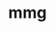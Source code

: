 ---
title: "mmg"
layout: cache
categories: [package, develop]
meta: {"versions": ["5.6.0", "5.7.1"], "compilers": ["gcc@=11.1.0"], "oss": ["ubuntu20.04"], "platforms": ["linux"], "targets": ["x86_64_v3"], "stacks": ["e4s", "root"], "num_specs": 5, "num_specs_by_stack": {"e4s": 5, "root": 5}}
spec_details: [{"hash": "msqfczyqbsletx4szmpzzkasysv3wasc", "compiler": "gcc@=11.1.0", "versions": ["5.7.1"], "os": "ubuntu20.04", "platform": "linux", "target": "x86_64_v3", "variants": ["build_system=cmake", "build_type=Release", "~doc", "generator=make", "~ipo", "+scotch", "+shared", "~vtk"], "stacks": ["e4s", "root"], "size": "-", "tarball": "https://binaries.spack.io/develop/build_cache/linux-ubuntu20.04-x86_64_v3/gcc-11.1.0/mmg-5.7.1/linux-ubuntu20.04-x86_64_v3-gcc-11.1.0-mmg-5.7.1-msqfczyqbsletx4szmpzzkasysv3wasc.spack"}, {"hash": "pdyfpsj7y44hw7tkv32pmuf2feokjm6k", "compiler": "gcc@=11.1.0", "versions": ["5.6.0"], "os": "ubuntu20.04", "platform": "linux", "target": "x86_64_v3", "variants": ["build_system=cmake", "build_type=RelWithDebInfo", "~doc", "generator=make", "~ipo", "+scotch", "+shared", "~vtk"], "stacks": ["e4s", "root"], "size": "-", "tarball": "https://binaries.spack.io/develop/build_cache/linux-ubuntu20.04-x86_64_v3/gcc-11.1.0/mmg-5.6.0/linux-ubuntu20.04-x86_64_v3-gcc-11.1.0-mmg-5.6.0-pdyfpsj7y44hw7tkv32pmuf2feokjm6k.spack"}, {"hash": "etjqb3rsswd2uzh4xfh5vckrx54t5dfz", "compiler": "gcc@=11.1.0", "versions": ["5.6.0"], "os": "ubuntu20.04", "platform": "linux", "target": "x86_64_v3", "variants": ["build_system=cmake", "build_type=RelWithDebInfo", "~doc", "generator=make", "~ipo", "+scotch", "+shared", "~vtk"], "stacks": ["e4s", "root"], "size": "-", "tarball": "https://binaries.spack.io/develop/build_cache/linux-ubuntu20.04-x86_64_v3/gcc-11.1.0/mmg-5.6.0/linux-ubuntu20.04-x86_64_v3-gcc-11.1.0-mmg-5.6.0-etjqb3rsswd2uzh4xfh5vckrx54t5dfz.spack"}, {"hash": "yxjfaldwkacj4aoppj63p6lviomsxeq5", "compiler": "gcc@=11.1.0", "versions": ["5.6.0"], "os": "ubuntu20.04", "platform": "linux", "target": "x86_64_v3", "variants": ["build_system=cmake", "build_type=RelWithDebInfo", "~doc", "generator=make", "~ipo", "+scotch", "+shared", "~vtk"], "stacks": ["e4s", "root"], "size": "-", "tarball": "https://binaries.spack.io/develop/build_cache/linux-ubuntu20.04-x86_64_v3/gcc-11.1.0/mmg-5.6.0/linux-ubuntu20.04-x86_64_v3-gcc-11.1.0-mmg-5.6.0-yxjfaldwkacj4aoppj63p6lviomsxeq5.spack"}, {"hash": "cxzq65ertutmgqysnjozzb47fhvjd52p", "compiler": "gcc@=11.1.0", "versions": ["5.6.0"], "os": "ubuntu20.04", "platform": "linux", "target": "x86_64_v3", "variants": ["build_system=cmake", "build_type=Release", "~doc", "generator=make", "~ipo", "+scotch", "+shared", "~vtk"], "stacks": ["e4s", "root"], "size": "-", "tarball": "https://binaries.spack.io/develop/build_cache/linux-ubuntu20.04-x86_64_v3/gcc-11.1.0/mmg-5.6.0/linux-ubuntu20.04-x86_64_v3-gcc-11.1.0-mmg-5.6.0-cxzq65ertutmgqysnjozzb47fhvjd52p.spack"}]
---